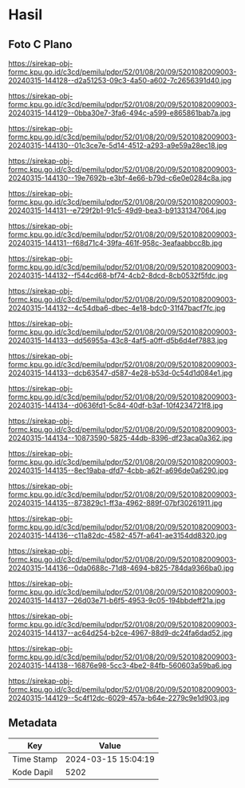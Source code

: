 # Hasil

## Foto C Plano

https://sirekap-obj-formc.kpu.go.id/c3cd/pemilu/pdpr/52/01/08/20/09/5201082009003-20240315-144128--d2a51253-09c3-4a50-a602-7c2656391d40.jpg

https://sirekap-obj-formc.kpu.go.id/c3cd/pemilu/pdpr/52/01/08/20/09/5201082009003-20240315-144129--0bba30e7-3fa6-494c-a599-e865861bab7a.jpg

https://sirekap-obj-formc.kpu.go.id/c3cd/pemilu/pdpr/52/01/08/20/09/5201082009003-20240315-144130--01c3ce7e-5d14-4512-a293-a9e59a28ec18.jpg

https://sirekap-obj-formc.kpu.go.id/c3cd/pemilu/pdpr/52/01/08/20/09/5201082009003-20240315-144130--19e7692b-e3bf-4e66-b79d-c6e0e0284c8a.jpg

https://sirekap-obj-formc.kpu.go.id/c3cd/pemilu/pdpr/52/01/08/20/09/5201082009003-20240315-144131--e729f2b1-91c5-49d9-bea3-b91331347064.jpg

https://sirekap-obj-formc.kpu.go.id/c3cd/pemilu/pdpr/52/01/08/20/09/5201082009003-20240315-144131--f68d71c4-39fa-461f-958c-3eafaabbcc8b.jpg

https://sirekap-obj-formc.kpu.go.id/c3cd/pemilu/pdpr/52/01/08/20/09/5201082009003-20240315-144132--f544cd68-bf74-4cb2-8dcd-8cb0532f5fdc.jpg

https://sirekap-obj-formc.kpu.go.id/c3cd/pemilu/pdpr/52/01/08/20/09/5201082009003-20240315-144132--4c54dba6-dbec-4e18-bdc0-31f47bacf7fc.jpg

https://sirekap-obj-formc.kpu.go.id/c3cd/pemilu/pdpr/52/01/08/20/09/5201082009003-20240315-144133--dd56955a-43c8-4af5-a0ff-d5b6d4ef7883.jpg

https://sirekap-obj-formc.kpu.go.id/c3cd/pemilu/pdpr/52/01/08/20/09/5201082009003-20240315-144133--dcb63547-d587-4e28-b53d-0c54d1d084e1.jpg

https://sirekap-obj-formc.kpu.go.id/c3cd/pemilu/pdpr/52/01/08/20/09/5201082009003-20240315-144134--d0636fd1-5c84-40df-b3af-10f4234721f8.jpg

https://sirekap-obj-formc.kpu.go.id/c3cd/pemilu/pdpr/52/01/08/20/09/5201082009003-20240315-144134--10873590-5825-44db-8396-df23aca0a362.jpg

https://sirekap-obj-formc.kpu.go.id/c3cd/pemilu/pdpr/52/01/08/20/09/5201082009003-20240315-144135--8ec19aba-dfd7-4cbb-a62f-a696de0a6290.jpg

https://sirekap-obj-formc.kpu.go.id/c3cd/pemilu/pdpr/52/01/08/20/09/5201082009003-20240315-144135--873829c1-ff3a-4962-889f-07bf30261911.jpg

https://sirekap-obj-formc.kpu.go.id/c3cd/pemilu/pdpr/52/01/08/20/09/5201082009003-20240315-144136--c11a82dc-4582-457f-a641-ae3154dd8320.jpg

https://sirekap-obj-formc.kpu.go.id/c3cd/pemilu/pdpr/52/01/08/20/09/5201082009003-20240315-144136--0da0688c-71d8-4694-b825-784da9366ba0.jpg

https://sirekap-obj-formc.kpu.go.id/c3cd/pemilu/pdpr/52/01/08/20/09/5201082009003-20240315-144137--26d03e71-b6f5-4953-9c05-194bbdeff21a.jpg

https://sirekap-obj-formc.kpu.go.id/c3cd/pemilu/pdpr/52/01/08/20/09/5201082009003-20240315-144137--ac64d254-b2ce-4967-88d9-dc24fa6dad52.jpg

https://sirekap-obj-formc.kpu.go.id/c3cd/pemilu/pdpr/52/01/08/20/09/5201082009003-20240315-144138--16876e98-5cc3-4be2-84fb-560603a59ba6.jpg

https://sirekap-obj-formc.kpu.go.id/c3cd/pemilu/pdpr/52/01/08/20/09/5201082009003-20240315-144129--5c4f12dc-6029-457a-b64e-2279c9e1d903.jpg


## Metadata

| Key        | Value               |
| ---------- | ------------------- |
| Time Stamp | 2024-03-15 15:04:19 |
| Kode Dapil | 5202                |



